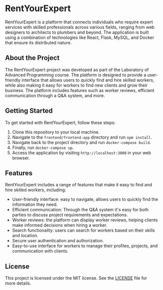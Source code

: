 # RentYourExpert

RentYourExpert is a platform that connects individuals who require expert services with skilled professionals across various fields, ranging from web designers to architects to plumbers and beyond. The application is built using a combination of technologies like React, Flask, MySQL, and Docker that ensure its distributed nature.

## About the Project

The RentYourExpert project was developed as part of the Laboratory of Advanced Programming course. The platform is designed to provide a user-friendly interface that allows users to quickly find and hire skilled workers, while also making it easy for workers to find new clients and grow their business. The platform includes features such as worker reviews, efficient communication through a Q&A system, and more.

## Getting Started

To get started with RentYourExpert, follow these steps:

1. Clone this repository to your local machine.
2. Navigate to the `frontend/frontend-app` directory and run `npm install`.
3. Navigate back to the project directory and run `docker-compose build`.
4. Finally, run `docker-compose up`.
5. Access the application by visiting `http://localhost:3000` in your web browser.

## Features

RentYourExpert includes a range of features that make it easy to find and hire skilled workers, including:

- User-friendly interface: easy to navigate, allows users to quickly find the information they need.
- Efficient communication: Through the Q&A system it's easy for both parties to discuss project requirements and expectations.
- Worker reviews: the platform can display worker reviews, helping clients make informed decisions when hiring a worker.
- Search functionality: users can search for workers based on their skills and location.
- Secure user authentication and authorization.
- Easy-to-use interface for workers to manage their profiles, projects, and communication with clients.


## License

This project is licensed under the MIT license. See the [LICENSE](LICENSE) file for more details.
